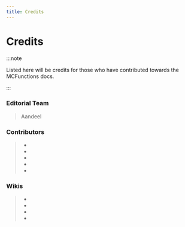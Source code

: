 ```yaml
---
title: Credits
---
```


# Credits

:::note

Listed here will be credits for those who have contributed towards the MCFunctions docs.

:::

### Editorial Team

> Aandeel

### Contributors

> *
> *
> *
> *
> *

### Wikis

> *
> *
> *
> *